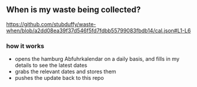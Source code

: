 ## When is my waste being collected?
  https://github.com/stubduffy/waste-when/blob/a2dd08ea39f37d546f5fd7fdbb55799083fbdb14/cal.json#L1-L6
  
  ### how it works
  - opens the hamburg Abfuhrkalendar on a daily basis, and fills in my details to see the latest dates
  - grabs the relevant dates and stores them
  - pushes the update back to this repo
  
